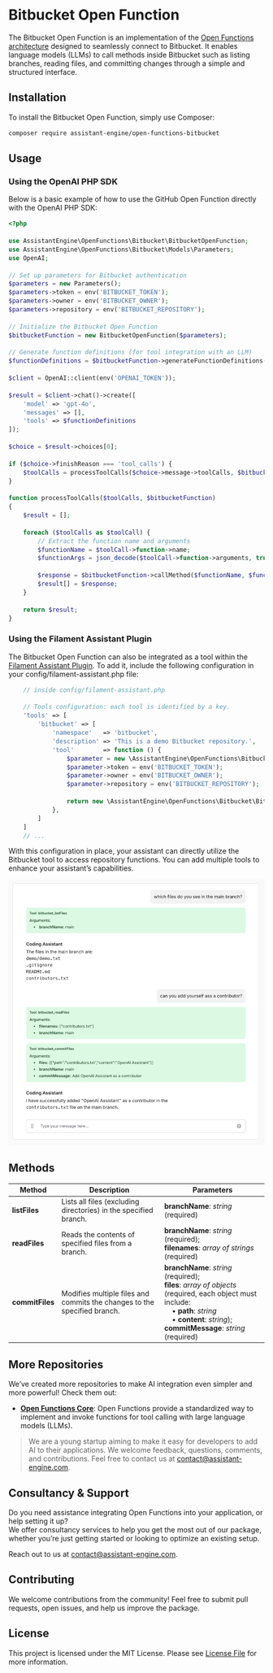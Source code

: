 # Bitbucket Open Function

The Bitbucket Open Function is an implementation of the [Open Functions architecture](https://github.com/AssistantEngine/open-functions-core) designed to seamlessly connect to Bitbucket. It enables language models (LLMs) to call methods inside Bitbucket such as listing branches, reading files, and committing changes through a simple and structured interface.

## Installation

To install the Bitbucket Open Function, simply use Composer:

```bash
composer require assistant-engine/open-functions-bitbucket
```

## Usage

### Using the OpenAI PHP SDK

Below is a basic example of how to use the GitHub Open Function directly with the OpenAI PHP SDK:

```php
<?php

use AssistantEngine\OpenFunctions\Bitbucket\BitbucketOpenFunction;
use AssistantEngine\OpenFunctions\Bitbucket\Models\Parameters;
use OpenAI;

// Set up parameters for Bitbucket authentication
$parameters = new Parameters();
$parameters->token = env('BITBUCKET_TOKEN');
$parameters->owner = env('BITBUCKET_OWNER');
$parameters->repository = env('BITBUCKET_REPOSITORY');

// Initialize the Bitbucket Open Function
$bitbucketFunction = new BitbucketOpenFunction($parameters);

// Generate function definitions (for tool integration with an LLM)
$functionDefinitions = $bitbucketFunction->generateFunctionDefinitions();

$client = OpenAI::client(env('OPENAI_TOKEN'));

$result = $client->chat()->create([
    'model' => 'gpt-4o',
    'messages' => [],
    'tools' => $functionDefinitions
]);

$choice = $result->choices[0];

if ($choice->finishReason === 'tool_calls') {
    $toolCalls = processToolCalls($choice->message->toolCalls, $bitbucketFunction);
}

function processToolCalls($toolCalls, $bitbucketFunction)
{
    $result = [];

    foreach ($toolCalls as $toolCall) {
        // Extract the function name and arguments
        $functionName = $toolCall->function->name;
        $functionArgs = json_decode($toolCall->function->arguments, true);

        $response = $bitbucketFunction->callMethod($functionName, $functionArgs);
        $result[] = $response;
    }

    return $result;
}
```

### Using the Filament Assistant Plugin

The Bitbucket Open Function can also be integrated as a tool within the [Filament Assistant Plugin](https://github.com/AssistantEngine/filament-assistant). To add it, include the following configuration in your config/filament-assistant.php file:

```php
    // inside config/filament-assistant.php
    
    // Tools configuration: each tool is identified by a key.
    'tools' => [
        'bitbucket' => [
            'namespace'   => 'bitbucket',
            'description' => 'This is a demo Bitbucket repository.',
            'tool'        => function () {
                $parameter = new \AssistantEngine\OpenFunctions\Bitbucket\Models\Parameters();
                $parameter->token = env('BITBUCKET_TOKEN');
                $parameter->owner = env('BITBUCKET_OWNER');
                $parameter->repository = env('BITBUCKET_REPOSITORY');
    
                return new \AssistantEngine\OpenFunctions\Bitbucket\BitbucketOpenFunction($parameter);
            },
        ]
    ]
    // ...
```

With this configuration in place, your assistant can directly utilize the Bitbucket tool to access repository functions. You can add multiple tools to enhance your assistant’s capabilities.

![Demo Assistant Example](media/chat.png)

## Methods

| **Method**    | **Description**                                                                                         | **Parameters**                                                                                                                                                                                                                                                                     |
|---------------|---------------------------------------------------------------------------------------------------------|-------------------------------------------------------------------------------------------------------------------------------------------------------------------------------------------------------------------------------------------------------------------------------------|
| **listFiles** | Lists all files (excluding directories) in the specified branch.                                       | **branchName**: *string* (required)                                                                                                                                                                                                                                                  |
| **readFiles** | Reads the contents of specified files from a branch.                                                   | **branchName**: *string* (required); <br> **filenames**: *array of strings* (required)                                                                                                                                                                                             |
| **commitFiles** | Modifies multiple files and commits the changes to the specified branch.                              | **branchName**: *string* (required); <br> **files**: *array of objects* (required, each object must include: <br>&nbsp;&nbsp;&nbsp;&nbsp;• **path**: *string* <br>&nbsp;&nbsp;&nbsp;&nbsp;• **content**: *string*); <br> **commitMessage**: *string* (required) |

## More Repositories

We’ve created more repositories to make AI integration even simpler and more powerful! Check them out:

- **[Open Functions Core](https://github.com/AssistantEngine/open-functions-core)**: Open Functions provide a standardized way to implement and invoke functions for tool calling with large language models (LLMs).

> We are a young startup aiming to make it easy for developers to add AI to their applications. We welcome feedback, questions, comments, and contributions. Feel free to contact us at [contact@assistant-engine.com](mailto:contact@assistant-engine.com).

## Consultancy & Support

Do you need assistance integrating Open Functions into your application, or help setting it up?  
We offer consultancy services to help you get the most out of our package, whether you’re just getting started or looking to optimize an existing setup.

Reach out to us at [contact@assistant-engine.com](mailto:contact@assistant-engine.com).

## Contributing

We welcome contributions from the community! Feel free to submit pull requests, open issues, and help us improve the package.

## License

This project is licensed under the MIT License. Please see [License File](LICENSE.md) for more information.